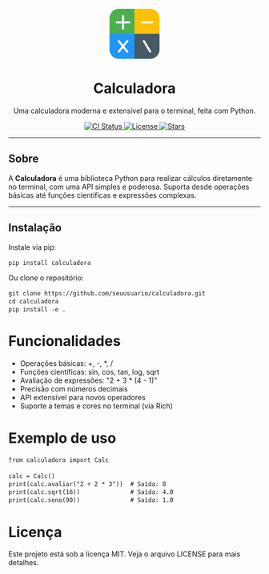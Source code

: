 <p align="center">
  <img src="calculator.png" width="100" alt="Calculator Icon"/>
</p>

<h1 align="center"> Calculadora</h1>

<p align="center">
  Uma calculadora moderna e extensível para o terminal, feita com Python.
</p>

<p align="center">
  <a href="https://github.com/nandahelena/calculadora/actions/workflows/blank.yml">
    <img src="https://img.shields.io/github/actions/workflow/status/nandahelena/calculadora/blank.yml?branch=main&label=CI&logo=github&style=flat-square" alt="CI Status"/>
  </a>
<a href="https://github.com/nandahelena/calculadora/blob/LICENSE">
  <img src="https://img.shields.io/github/license/nandahelena/calculadora?style=flat-square" alt="License"/>
</a>
  <a href="https://github.com/nandahelena/calculadora/stargazers">
    <img src="https://img.shields.io/github/stars/nandahelena/calculadora?style=flat-square" alt="Stars"/>
  </a>
</p>

---

## Sobre

A **Calculadora** é uma biblioteca Python para realizar cálculos diretamente no terminal, com uma API simples e poderosa. Suporta desde operações básicas até funções científicas e expressões complexas.

---

## Instalação

Instale via pip:


```
pip install calculadora
```

Ou clone o repositório:
```
git clone https://github.com/seuusuario/calculadora.git
cd calculadora
pip install -e .
```

# Funcionalidades
- Operações básicas: +, -, *, /
- Funções científicas: sin, cos, tan, log, sqrt
- Avaliação de expressões: "2 + 3 * (4 - 1)"
- Precisão com números decimais
- API extensível para novos operadores
- Suporte a temas e cores no terminal (via Rich)

# Exemplo de uso
```
from calculadora import Calc

calc = Calc()
print(calc.avaliar("2 + 2 * 3"))  # Saída: 8
print(calc.sqrt(16))              # Saída: 4.0
print(calc.seno(90))              # Saída: 1.0
```

# Licença
Este projeto está sob a licença MIT. Veja o arquivo LICENSE para mais detalhes.
